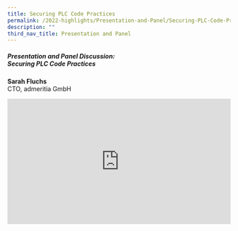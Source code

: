 ```yaml
---
title: Securing PLC Code Practices
permalink: /2022-highlights/Presentation-and-Panel/Securing-PLC-Code-Practices
description: ""
third_nav_title: Presentation and Panel
---
```


##### **Presentation and Panel Discussion: <br>Securing PLC Code Practices**

<b>Sarah Fluchs</b><br>CTO, admeritia GmbH<br>

<div class="video-container">
<iframe width="853" height="315" src="https://www.youtube.com/embed/vc4iYTUQHFA" frameborder="0" allow="accelerometer; autoplay; encrypted-media; gyroscope; picture-in-picture" allowfullscreen></iframe></div>








<style type="text/css"> 
	    .video-container {
      position: relative;
      padding-bottom: 56.25%; /* 16:9 */
      height: 0;
    }
    .video-container iframe {
      position: absolute;
      top: 0;
      left: 0;
      width: 100%;
      height: 100%;
    }
	</style>